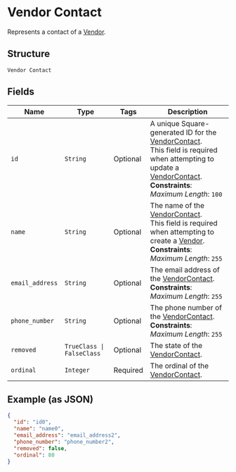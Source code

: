 
# Vendor Contact

Represents a contact of a [Vendor](../../doc/models/vendor.md).

## Structure

`Vendor Contact`

## Fields

| Name | Type | Tags | Description |
|  --- | --- | --- | --- |
| `id` | `String` | Optional | A unique Square-generated ID for the [VendorContact](entity:VendorContact).<br>This field is required when attempting to update a [VendorContact](entity:VendorContact).<br>**Constraints**: *Maximum Length*: `100` |
| `name` | `String` | Optional | The name of the [VendorContact](entity:VendorContact).<br>This field is required when attempting to create a [Vendor](entity:Vendor).<br>**Constraints**: *Maximum Length*: `255` |
| `email_address` | `String` | Optional | The email address of the [VendorContact](entity:VendorContact).<br>**Constraints**: *Maximum Length*: `255` |
| `phone_number` | `String` | Optional | The phone number of the [VendorContact](entity:VendorContact).<br>**Constraints**: *Maximum Length*: `255` |
| `removed` | `TrueClass \| FalseClass` | Optional | The state of the [VendorContact](entity:VendorContact). |
| `ordinal` | `Integer` | Required | The ordinal of the [VendorContact](entity:VendorContact). |

## Example (as JSON)

```json
{
  "id": "id0",
  "name": "name0",
  "email_address": "email_address2",
  "phone_number": "phone_number2",
  "removed": false,
  "ordinal": 80
}
```

